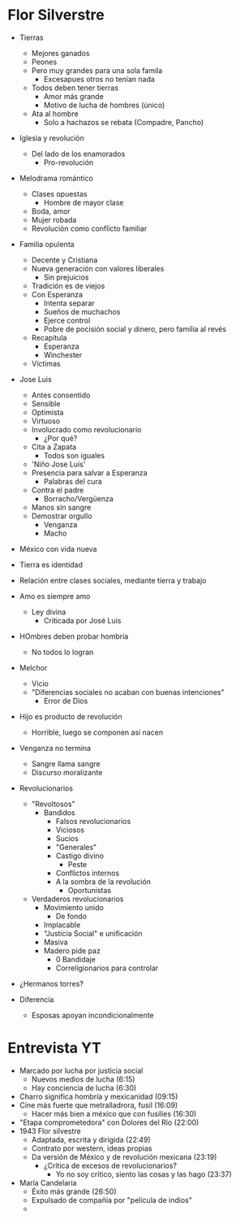 # Flor Silverstre

* Tierras
    * Mejores ganados
    * Peones
    * Pero muy grandes para una sola famila
        * Excesapues otros no tenían nada
    * Todos deben tener tierras
        * Amor más grande 
        * Motivo de lucha de hombres (único)
    * Ata al hombre
        * Solo a hachazos se rebata (Compadre, Pancho)


* Iglesia y revolución
    * Del lado de los enamorados
        * Pro-revolución

* Melodrama romántico
    * Clases opuestas
        * Hombre de mayor clase
    * Boda, amor
    * Mujer robada
    * Revolución como conflicto familiar

* Familia opulenta
    * Decente y Cristiana
    * Nueva generación con valores liberales
        * Sin prejuicios
    * Tradición es de viejos
    * Con Esperanza
        * Intenta separar 
        * Sueños de muchachos
        * Ejerce control
        * Pobre de pocisión social y dinero, pero familia al revés
    * Recapitula
        * Esperanza
        * Winchester
    * Víctimas

* Jose Luis
    * Antes consentido
    * Sensible
    * Optimista
    * Virtuoso
    * Involucrado como revolucionario
        * ¿Por qué? 
    * Cita a Zapata
        * Todos son iguales
    * 'Niño Jose Luis'
    * Presencia para salvar a Esperanza
        * Palabras del cura
    * Contra el padre
        * Borracho/Vergüenza
    * Manos sin sangre
    * Demostrar orgullo
    	* Venganza
    	* Macho
* México con vida nueva

* Tierra es identidad
* Relación entre clases sociales, mediante tierra y trabajo

* Amo es siempre amo
    * Ley divina
        * Criticada por José Luis

* HOmbres deben probar hombría 
    * No todos lo logran

* Melchor   
    * Vicio
    * "Diferencias sociales no acaban con buenas intenciones"
        * Error de Dios

* Hijo es producto de revolución
	* Horrible, luego se componen así nacen

* Venganza no termina
	* Sangre llama sangre
	* Discurso moralizante

* Revolucionarios
    * "Revoltosos"
        * Bandidos
            * Falsos revolucionarios
            * Viciosos
            * Sucios
            * "Generales"
            * Castigo divino
            	* Peste
            * Conflictos internos
            * A la sombra de la revolución
            	* Oportunistas
 	* Verdaderos revolucionarios
	    * Movimiento unido
	        * De fondo
	    * Implacable
	    * "Justicia Social" e unificación
	    * Masiva
	    * Madero pide paz
	        * 0 Bandidaje
	        * Correligionarios para controlar

* ¿Hermanos torres?

* Diferencia
    * Esposas apoyan incondicionalmente

# Entrevista YT
* Marcado por lucha por justicia social
    * Nuevos medios de lucha (6:15)
    * Hay conciencia de lucha (6:30)
* Charro significa hombría y mexicanidad (09:15)
* Cine más fuerte que metralladrora, fusil (16:09)
    * Hacer más bien a méxico que con fusilies (16:30)
* "Etapa comprometedora" con Dolores del Río (22:00)
* 1943 Flor silvestre
    * Adaptada, escrita y dirigida (22:49)
    * Contrato por western, ideas propias
    * Da versión de México y de revolución mexicana (23:19)
        * ¿Crítica de excesos de revolucionarios?
            * Yo no soy crítico, siento las cosas y las hago (23:37)
* María Candelaria
    * Éxito más grande (26:50)
    * Expulsado de compañia por "película de indios"
    * 
